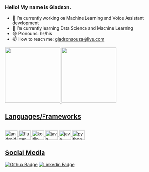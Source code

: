 ### Hello! My name is Gladson.

- 🔭 I’m currently working on Machine Learning and Voice Assistant development
- 🌱 I’m currently learning Data Science and Machine Learning
- 😄 Pronouns: he/his
- 📫 How to reach me: gladsonsouza@live.com

<div align="start">
  <a href="https://github.com/gladson-sza">
  <img height="180em" src="https://github-readme-stats-sigma-five.vercel.app/api?username=gladson-sza&show_icons=true&theme=dark&include_all_commits=true&count_private=true"/>
  <img height="180em" src="https://github-readme-stats-sigma-five.vercel.app//api/top-langs/?username=gladson-sza&layout=compact&langs_count=7&theme=dark"/>
</div>
  
## Languages/Frameworks
<div style="display: inline_block"><br>
  <img align="center" alt="android" height="30" width="40" src="https://cdn.jsdelivr.net/gh/devicons/devicon/icons/android/android-plain.svg" />
  <img align="center" alt="flutter" height="30" width="40" src="https://cdn.jsdelivr.net/gh/devicons/devicon/icons/flutter/flutter-original.svg" />
  <img align="center" alt="kotlin" height="30" width="40" src="https://cdn.jsdelivr.net/gh/devicons/devicon/icons/kotlin/kotlin-original.svg" />
  <img align="center" alt="java" height="30" width="40" src="https://cdn.jsdelivr.net/gh/devicons/devicon/icons/java/java-original.svg" />
  <img align="center" alt="java" height="30" width="40" src="https://cdn.jsdelivr.net/gh/devicons/devicon/icons/spring/spring-original.svg" />
  <img align="center" alt="python" height="30" width="40" src="https://cdn.jsdelivr.net/gh/devicons/devicon/icons/python/python-original.svg" />
</div>
  
## Social Media
[![Github Badge](https://img.shields.io/badge/-Github-000?style=flat-square&logo=Github&logoColor=white&link=https://github.com/gladson-sza)](https://github.com/gladson-sza)
[![Linkedin Badge](https://img.shields.io/badge/-LinkedIn-blue?style=flat-square&logo=Linkedin&logoColor=white&link=https://www.linkedin.com/in/gladson-sza//)](https://www.linkedin.com/in/gladson-sza/)
